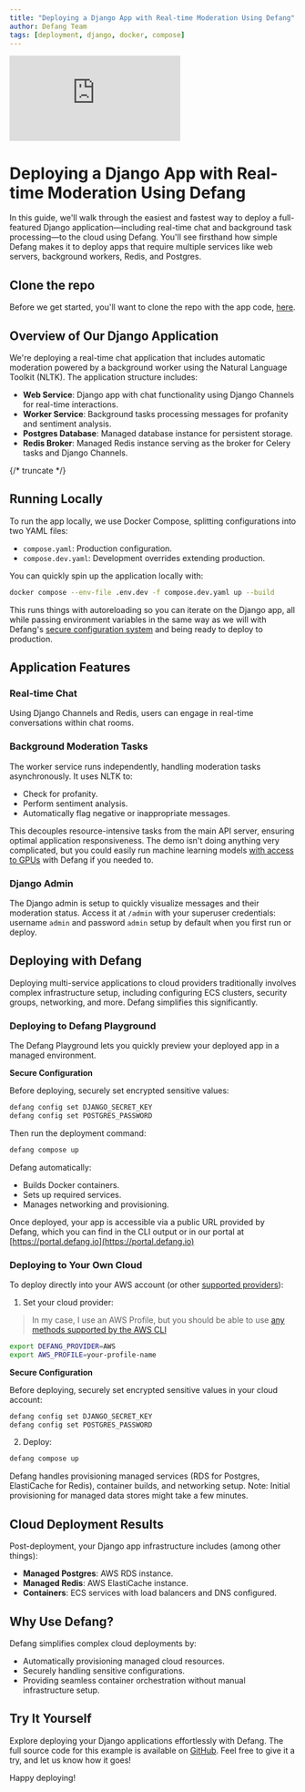 ```yaml
---
title: "Deploying a Django App with Real-time Moderation Using Defang"
author: Defang Team
tags: [deployment, django, docker, compose]
---
```


<iframe style={{
  width: "100%",
  aspectRatio: 16/9,
}} src="https://www.youtube.com/embed/edWas0ZIeHI?si=SHD8QYcGLLeuPQ6l" title="YouTube video player" frameborder="0" allow="accelerometer; autoplay; clipboard-write; encrypted-media; gyroscope; picture-in-picture; web-share" referrerpolicy="strict-origin-when-cross-origin" allowfullscreen></iframe>

# Deploying a Django App with Real-time Moderation Using Defang

In this guide, we'll walk through the easiest and fastest way to deploy a full-featured Django application—including real-time chat and background task processing—to the cloud using Defang. You'll see firsthand how simple Defang makes it to deploy apps that require multiple services like web servers, background workers, Redis, and Postgres.

## Clone the repo

Before we get started, you'll want to clone the repo with the app code, [here](https://github.com/DefangLabs/django-chat-demo).

## Overview of Our Django Application

We're deploying a real-time chat application that includes automatic moderation powered by a background worker using the Natural Language Toolkit (NLTK). The application structure includes:

- **Web Service**: Django app with chat functionality using Django Channels for real-time interactions.
- **Worker Service**: Background tasks processing messages for profanity and sentiment analysis.
- **Postgres Database**: Managed database instance for persistent storage.
- **Redis Broker**: Managed Redis instance serving as the broker for Celery tasks and Django Channels.

{/* truncate */}

## Running Locally

To run the app locally, we use Docker Compose, splitting configurations into two YAML files:

- `compose.yaml`: Production configuration.
- `compose.dev.yaml`: Development overrides extending production.

You can quickly spin up the application locally with:

```bash
docker compose --env-file .env.dev -f compose.dev.yaml up --build
```

This runs things with autoreloading so you can iterate on the Django app, all while passing environment variables in the same way as we will with Defang's [secure configuration system](/docs/concepts/configuration) and being ready to deploy to production.

## Application Features

### Real-time Chat
Using Django Channels and Redis, users can engage in real-time conversations within chat rooms.

### Background Moderation Tasks
The worker service runs independently, handling moderation tasks asynchronously. It uses NLTK to:
- Check for profanity.
- Perform sentiment analysis.
- Automatically flag negative or inappropriate messages.

This decouples resource-intensive tasks from the main API server, ensuring optimal application responsiveness. The demo isn't doing anything very complicated, but you could easily run machine learning models [with access to GPUs](/docs/tutorials/deploy-with-gpu) with Defang if you needed to.

### Django Admin

The Django admin is setup to quickly visualize messages and their moderation status. Access it at `/admin` with your superuser credentials: username `admin` and password `admin` setup by default when you first run or deploy.


## Deploying with Defang

Deploying multi-service applications to cloud providers traditionally involves complex infrastructure setup, including configuring ECS clusters, security groups, networking, and more. Defang simplifies this significantly.

### Deploying to Defang Playground

The Defang Playground lets you quickly preview your deployed app in a managed environment.

**Secure Configuration**

Before deploying, securely set encrypted sensitive values:

```bash
defang config set DJANGO_SECRET_KEY
defang config set POSTGRES_PASSWORD
```

Then run the deployment command:

```bash
defang compose up
```

Defang automatically:
- Builds Docker containers.
- Sets up required services.
- Manages networking and provisioning.

Once deployed, your app is accessible via a public URL provided by Defang, which you can find in the CLI output or in our portal at [https://portal.defang.io](https://portal.defang.io)

### Deploying to Your Own Cloud

To deploy directly into your AWS account (or other [supported providers](/docs/category/providers)):

1. Set your cloud provider:
> In my case, I use an AWS Profile, but you should be able to use [any methods supported by the AWS CLI](https://docs.aws.amazon.com/cli/latest/userguide/cli-chap-configure.html)

```bash
export DEFANG_PROVIDER=AWS
export AWS_PROFILE=your-profile-name
```

**Secure Configuration**

Before deploying, securely set encrypted sensitive values in your cloud account:

```bash
defang config set DJANGO_SECRET_KEY
defang config set POSTGRES_PASSWORD
```

2. Deploy:

```bash
defang compose up
```

Defang handles provisioning managed services (RDS for Postgres, ElastiCache for Redis), container builds, and networking setup. Note: Initial provisioning for managed data stores might take a few minutes.

## Cloud Deployment Results

Post-deployment, your Django app infrastructure includes (among other things):
- **Managed Postgres**: AWS RDS instance.
- **Managed Redis**: AWS ElastiCache instance.
- **Containers**: ECS services with load balancers and DNS configured.

## Why Use Defang?

Defang simplifies complex cloud deployments by:
- Automatically provisioning managed cloud resources.
- Securely handling sensitive configurations.
- Providing seamless container orchestration without manual infrastructure setup.

## Try It Yourself

Explore deploying your Django applications effortlessly with Defang. The full source code for this example is available on [GitHub](https://github.com/DefangLabs/django-chat-demo). Feel free to give it a try, and let us know how it goes!

Happy deploying!
